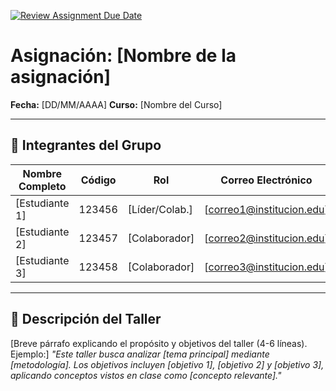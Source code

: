 [![Review Assignment Due Date](https://classroom.github.com/assets/deadline-readme-button-22041afd0340ce965d47ae6ef1cefeee28c7c493a6346c4f15d667ab976d596c.svg)](https://classroom.github.com/a/GxFB-nwe)

# Asignación: [Nombre de la asignación]

**Fecha:** [DD/MM/AAAA]
**Curso:** [Nombre del Curso]

---

## 👥 Integrantes del Grupo

| Nombre Completo       | Código  | Rol            | Correo Electrónico       |
|-----------------------|---------|----------------|--------------------------|
| [Estudiante 1]        | 123456  | [Líder/Colab.] | [correo1@institucion.edu]|
| [Estudiante 2]        | 123457  | [Colaborador]  | [correo2@institucion.edu]|
| [Estudiante 3]        | 123458  | [Colaborador]  | [correo3@institucion.edu]|

---

## 📌 Descripción del Taller
[Breve párrafo explicando el propósito y objetivos del taller (4-6 líneas). Ejemplo:]
*"Este taller busca analizar [tema principal] mediante [metodología]. Los objetivos incluyen [objetivo 1], [objetivo 2] y [objetivo 3], aplicando conceptos vistos en clase como [concepto relevante]."*
